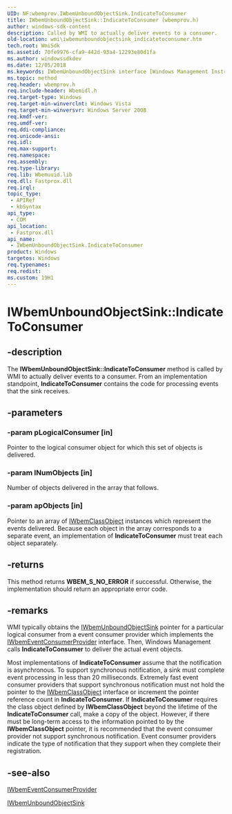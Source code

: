 ```yaml
---
UID: NF:wbemprov.IWbemUnboundObjectSink.IndicateToConsumer
title: IWbemUnboundObjectSink::IndicateToConsumer (wbemprov.h)
author: windows-sdk-content
description: Called by WMI to actually deliver events to a consumer.
old-location: wmi\iwbemunboundobjectsink_indicatetoconsumer.htm
tech.root: WmiSdk
ms.assetid: 70fe9976-cfa9-442d-93a4-12293e80d1fa
ms.author: windowssdkdev
ms.date: 12/05/2018
ms.keywords: IWbemUnboundObjectSink interface [Windows Management Instrumentation],IndicateToConsumer method, IWbemUnboundObjectSink.IndicateToConsumer, IWbemUnboundObjectSink::IndicateToConsumer, IndicateToConsumer, IndicateToConsumer method [Windows Management Instrumentation], IndicateToConsumer method [Windows Management Instrumentation],IWbemUnboundObjectSink interface, _hmm_iwbemunboundobjectsink_indicatetoconsumer, wbemprov/IWbemUnboundObjectSink::IndicateToConsumer, wmi.iwbemunboundobjectsink_indicatetoconsumer
ms.topic: method
req.header: wbemprov.h
req.include-header: Wbemidl.h
req.target-type: Windows
req.target-min-winverclnt: Windows Vista
req.target-min-winversvr: Windows Server 2008
req.kmdf-ver: 
req.umdf-ver: 
req.ddi-compliance: 
req.unicode-ansi: 
req.idl: 
req.max-support: 
req.namespace: 
req.assembly: 
req.type-library: 
req.lib: Wbemuuid.lib
req.dll: Fastprox.dll
req.irql: 
topic_type:
 - APIRef
 - kbSyntax
api_type:
 - COM
api_location:
 - Fastprox.dll
api_name:
 - IWbemUnboundObjectSink.IndicateToConsumer
product: Windows
targetos: Windows
req.typenames: 
req.redist: 
ms.custom: 19H1
---
```


# IWbemUnboundObjectSink::IndicateToConsumer


## -description


The 
<b>IWbemUnboundObjectSink::IndicateToConsumer</b> method is called by WMI to actually deliver events to a consumer. From an implementation standpoint, 
<b>IndicateToConsumer</b> contains the code for processing events that the sink receives.


## -parameters




### -param pLogicalConsumer [in]

Pointer to the logical consumer object for which this set of objects is delivered.


### -param lNumObjects [in]

Number of objects delivered in the array that follows.


### -param apObjects [in]

Pointer to an array of 
<a href="https://docs.microsoft.com/windows/desktop/api/wbemcli/nn-wbemcli-iwbemclassobject">IWbemClassObject</a> instances which represent the events delivered. Because each object in the array corresponds to a separate event, an implementation of 
<b>IndicateToConsumer</b> must treat each object separately.


## -returns



This method returns <b>WBEM_S_NO_ERROR</b> if successful. Otherwise, the implementation should return an appropriate error code.




## -remarks



WMI typically obtains the 
<a href="https://docs.microsoft.com/windows/desktop/api/wbemprov/nn-wbemprov-iwbemunboundobjectsink">IWbemUnboundObjectSink</a> pointer for a particular logical consumer from a event consumer provider which implements the 
<a href="https://docs.microsoft.com/windows/desktop/api/wbemprov/nn-wbemprov-iwbemeventconsumerprovider">IWbemEventConsumerProvider</a> interface. Then, Windows Management calls 
<b>IndicateToConsumer</b> to deliver the actual event objects.

Most implementations of 
<b>IndicateToConsumer</b> assume that the notification is asynchronous. To support synchronous notification, a sink must complete event processing in less than 20 milliseconds. Extremely fast event consumer providers that support synchronous notification must not hold the pointer to the 
<a href="https://docs.microsoft.com/windows/desktop/api/wbemcli/nn-wbemcli-iwbemclassobject">IWbemClassObject</a> interface or increment the pointer reference count in 
<b>IndicateToConsumer</b>. If 
<b>IndicateToConsumer</b> requires the class object defined by 
<b>IWbemClassObject</b> beyond the lifetime of the 
<b>IndicateToConsumer</b> call, make a copy of the object. However, if there must be long-term access to the information pointed to by the 
<b>IWbemClassObject</b> pointer, it is recommended that the event consumer provider not support synchronous notification. Event consumer providers indicate the type of notification that they support when they complete their registration.




## -see-also




<a href="https://docs.microsoft.com/windows/desktop/api/wbemprov/nn-wbemprov-iwbemeventconsumerprovider">IWbemEventConsumerProvider</a>



<a href="https://docs.microsoft.com/windows/desktop/api/wbemprov/nn-wbemprov-iwbemunboundobjectsink">IWbemUnboundObjectSink</a>
 

 

